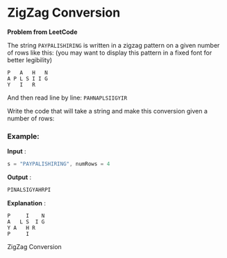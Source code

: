 # ZigZag Conversion

**Problem from LeetCode**

The string `PAYPALISHIRING` is written in a zigzag pattern on a given number of rows like this: (you may want to display this pattern in a fixed font for better legibility)
```
P   A   H   N
A P L S I I G
Y   I   R
```

And then read line by line: `PAHNAPLSIIGYIR`

Write the code that will take a string and make this conversion given a number of rows:

### Example:
**Input** : 
```java 
s = "PAYPALISHIRING", numRows = 4
```

**Output** : 
```java
PINALSIGYAHRPI
```

**Explanation** :

```
P     I    N
A   L S  I G
Y A   H R
P     I
```
ZigZag Conversion